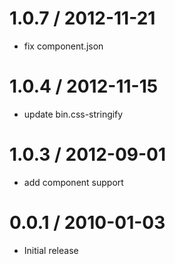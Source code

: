 
1.0.7 / 2012-11-21 
==================

  * fix component.json

1.0.4 / 2012-11-15 
==================

  * update bin.css-stringify

1.0.3 / 2012-09-01 
==================

  * add component support

0.0.1 / 2010-01-03
==================

  * Initial release
